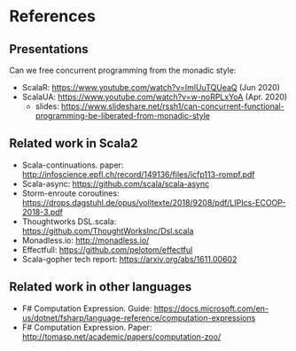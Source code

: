 # References

## Presentations

Can we free concurrent programming from the monadic style:

* ScalaR:  <https://www.youtube.com/watch?v=ImlUuTQUeaQ>  (Jun 2020)
* ScalaUA: <https://www.youtube.com/watch?v=w-noRPLxYoA>  (Apr. 2020)
    * slides: <https://www.slideshare.net/rssh1/can-concurrent-functional-programming-be-liberated-from-monadic-style>

## Related work in Scala2

- Scala-continuations.  paper:  <http://infoscience.epfl.ch/record/149136/files/icfp113-rompf.pdf>
- Scala-async:   <https://github.com/scala/scala-async>
- Storm-enroute coroutines:  <https://drops.dagstuhl.de/opus/volltexte/2018/9208/pdf/LIPIcs-ECOOP-2018-3.pdf>
- Thoughtworks DSL.scala:  <https://github.com/ThoughtWorksInc/Dsl.scala>
- Monadless.io: <http://monadless.io/>
- Effectfull: <https://github.com/pelotom/effectful>
- Scala-gopher tech report: <https://arxiv.org/abs/1611.00602>
   
## Related work in other languages

- F# Computation Expression. Guide: https://docs.microsoft.com/en-us/dotnet/fsharp/language-reference/computation-expressions
- F# Computation Expression. Paper: http://tomasp.net/academic/papers/computation-zoo/


